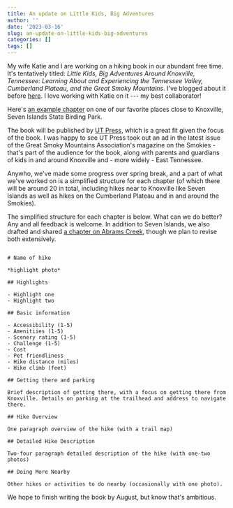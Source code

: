 ```yaml
---
title: An update on Little Kids, Big Adventures
author: ''
date: '2023-03-16'
slug: an-update-on-little-kids-big-adventures
categories: []
tags: []
---
```


My wife Katie and I are working on a hiking book in our abundant free time. It's tentatively titled: *Little Kids, Big Adventures Around Knoxville, Tennessee: Learning About and Experiencing the Tennessee Valley, Cumberland Plateau, and the Great Smoky Mountains*. I've blogged about it before [here](https://joshuamrosenberg.com/post/2022/05/06/little-kids-big-adventures-to-be-published-by-ut-press/). I love working with Katie on it --- my best collaborator!
 
Here's [an example chapter](https://littlekidsbigadventures.com/seven-islands-loop-trail.html) on one of our favorite places close to Knoxville, Seven Islands State Birding Park.

The book will be published by [UT Press](https://utpress.org/), which is a great fit given the focus of the book. I was happy to see UT Press took out an ad in the latest issue of the Great Smoky Mountains Association's magazine on the Smokies - that's part of the audience for the book, along with parents and guardians of kids in and around Knoxville and - more widely - East Tennessee.

Anywho, we've made some progress over spring break, and a part of what we've worked on is a simplified structure for each chapter (of which there will be around 20 in total, including hikes near to Knoxville like Seven Islands as well as hikes on the Cumberland Plateau and in and around the Smokies). 

The simplified structure for each chapter is below. What can we do better? Any and all feedback is welcome. In addition to Seven Islands, we also drafted and shared [a chapter on Abrams Creek](https://littlekidsbigadventures.com/abrams-creek.html), though we plan to revise both extensively.

```

# Name of hike

*highlight photo*

## Highlights

- Highlight one
- Highlight two

## Basic information

- Accessibility (1-5)
- Amenitiies (1-5)
- Scenery rating (1-5)
- Challenge (1-5)
- Cost
- Pet friendliness
- Hike distance (miles)
- Hike climb (feet)

## Getting there and parking

Brief description of getting there, with a focus on getting there from Knoxville. Details on parking at the trailhead and address to navigate there.

## Hike Overview

One paragraph overview of the hike (with a trail map)

## Detailed Hike Description

Two-four paragraph detailed description of the hike (with one-two photos)

## Doing More Nearby

Other hikes or activities to do nearby (occasionally with one photo).

```

We hope to finish writing the book by August, but know that's ambitious.